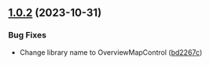 ## [1.0.2](https://github.com/YuChunTsao/maplibre-gl-overview-map/compare/v1.0.1...v1.0.2) (2023-10-31)


### Bug Fixes

* Change library name to OverviewMapControl ([bd2267c](https://github.com/YuChunTsao/maplibre-gl-overview-map/commit/bd2267ceba8a6d1084e5b8cffe8570735e46a6e6))

